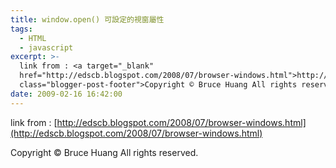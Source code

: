 ```yaml
---
title: window.open() 可設定的視窗屬性
tags:
  - HTML
  - javascript
excerpt: >-
  link from : <a target="_blank"
  href="http://edscb.blogspot.com/2008/07/browser-windows.html">http://edscb.blogspot.com/2008/07/browser-windows.html</a><div
  class="blogger-post-footer">Copyright © Bruce Huang All rights reserved.</div>
date: 2009-02-16 16:42:00
---
```


link from : [http://edscb.blogspot.com/2008/07/browser-windows.html](http://edscb.blogspot.com/2008/07/browser-windows.html)

Copyright © Bruce Huang All rights reserved.
<!-- more -->
